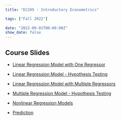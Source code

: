 ```yaml
---
title: "EC295 - Introductory Econometrics"

tags: ["Fall 2022"]
  
date: "2022-09-01T00:00:00Z"
show_date: false
---
```


## Course Slides

- <a href="https://justinsmithecon.github.io/teaching/ec295/SLR/SLR.html">Linear Regression Model with One Regressor</a>

- <a href="https://justinsmithecon.github.io/teaching/ec295/SLRhypo/SLRhypo.html">Linear Regression Model - Hypothesis Testing</a>

- <a href="https://justinsmithecon.github.io/teaching/ec295/MLR/MLR.html">Linear Regression Model with Multiple Regressors</a>

- <a href="https://justinsmithecon.github.io/teaching/ec295/MLRhypo/MLRhypo.html">Multiple Regression Model - Hypothesis Testing</a>

- <a href="https://justinsmithecon.github.io/teaching/ec295/Nonlinear/Nonlinear.html">Nonlinear Regression Models</a>

- <a href="https://justinsmithecon.github.io/teaching/ec295/Prediction/Prediction.html">Prediction</a>

